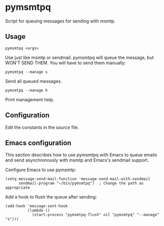 pymsmtpq
========

Script for queuing messages for sending with msmtp.

Usage
-----

    pymsmtpq <args>

Use just like msmtp or sendmail.  pymsmtpq will queue the message, but WON'T
SEND THEM.  You will have to send them manually:

    pymsmtpq --manage s

Send all queued messages.

    pymsmtpq --manage h

Print management help.

Configuration
-------------

Edit the constants in the source file.

Emacs configuration
-------------------

This section describes how to use pymsmtpq with Emacs to queue emails and send
asynchronously with msmtp and Emacs's sendmail support.

Configure Emacs to use pymsmtp:

    (setq message-send-mail-function 'message-send-mail-with-sendmail
          sendmail-program "~/bin/pymsmtpq")  ; Change the path as appropriate

Add a hook to flush the queue after sending:

    (add-hook 'message-sent-hook
              (lambda ()
                (start-process "pymsmtpq-flush" nil "pymsmtpq" "--manage" "s")))
